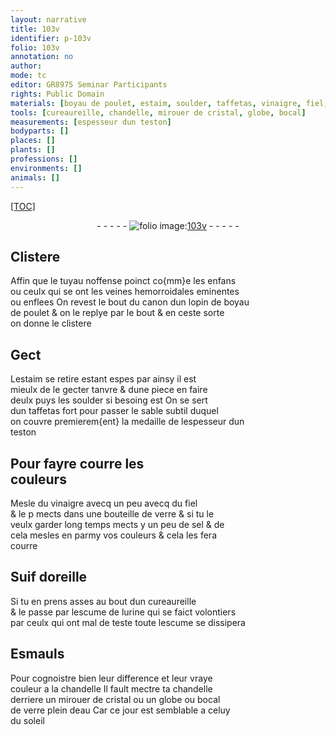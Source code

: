 ```yaml
---
layout: narrative
title: 103v
identifier: p-103v
folio: 103v
annotation: no
author:
mode: tc
editor: GR8975 Seminar Participants
rights: Public Domain
materials: [boyau de poulet, estaim, soulder, taffetas, vinaigre, fiel, verre, sel, Suif doreille, urine, Esmauls, cristal, eau]
tools: [cureaureille, chandelle, mirouer de cristal, globe, bocal]
measurements: [espesseur dun teston]
bodyparts: []
places: []
plants: []
professions: []
environments: []
animals: []
---
```


<p><a href="{{ site.baseurl }}/diplomatic/">[TOC]</a></p><div class="folio" align="center">- - - - - <a href="http://gallica.bnf.fr/ark:/12148/btv1b10500001g/f212.image" target="_blank"><img src="https://cu-mkp.github.io/2017-workshop-edition/assets/photo-icon.png" alt="folio image: " style="display:inline-block; margin-bottom:-3px;"/>103v</a> - - - - - </div>  
  

## Clistere

 
 Affin que le tuyau noffense poinct co{mm}e les enfans<br/> ou ceulx qui <span class="del">se</span> ont les veines hemorroidales eminentes<br/> ou enflees On revest le bout du canon dun lopin de <span class="m">boyau<br/> de poulet</span> & on le replye par le bout & en ceste sorte<br/> on donne le clistere
 
 
  

## Gect

 
 L<span class="m">estaim</span> se retire estant espes par ainsy il est<br/> mieulx de le gecter tanvre & dune piece en faire<br/> deulx puys le<span class="add">s</span> <span class="m">soulder</span> si besoing est On se sert<br/> dun <span class="m">taffetas</span> fort pour passer le sable subtil duquel<br/> on couvre premierem{ent} la medaille de l<span class="ms">espesseur dun<br/> teston</span>
 
 
  

## Pour fayre courre les<br/> couleurs

 
 Mesle du <span class="m">vinaigre</span> <span class="del">avecq</span> un peu avecq du <span class="m">fiel</span><br/> & le <span class="del">p</span> mects dans une bouteille de <span class="m">verre</span> & si tu le<br/> veulx garder long temps mects y un peu de <span class="m">sel</span> & de<br/> cela mesles en parmy vos couleurs & cela les fera<br/> courre
 
 
  

## <span class="m">Suif doreille</span>

 
 Si tu en prens asses au bout dun <span class="tl">cureaureille</span><br/> & le passe par lescume de l<span class="m">urine</span> qui se faict volontiers<br/> par ceulx qui ont mal de teste toute lescume se dissipera
 
 
  

## <span class="m">Esmauls</span>

 
 Pour cognoistre bien leur difference et leur vraye<br/> couleur a la <span class="tl">chandelle</span> Il fault mectre ta <span class="tl">chandelle</span><br/> derriere un <span class="tl">mirouer de <span class="m">cristal</span></span> ou un <span class="tl">globe</span> ou <span class="tl">bocal</span><br/> de <span class="m">verre</span> plein d<span class="m">eau</span> Car ce jour est semblable a celuy<br/> du soleil
 
